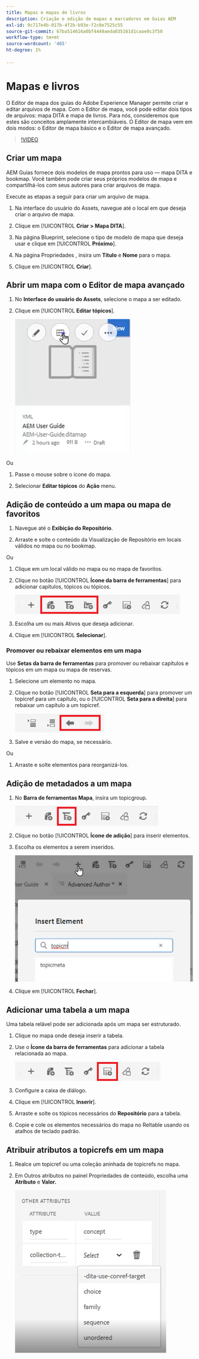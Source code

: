 ```yaml
---
title: Mapas e mapas de livros
description: Criação e edição de mapas e marcadores em Guias AEM
exl-id: 9c717e4b-017b-4f2b-b93e-f2c0e7525c55
source-git-commit: 67ba514616a0bf4449aeda035161d1caae0c3f50
workflow-type: tm+mt
source-wordcount: '465'
ht-degree: 1%

---
```


# Mapas e livros

O Editor de mapa dos guias do Adobe Experience Manager permite criar e editar arquivos de mapa. Com o Editor de mapa, você pode editar dois tipos de arquivos: mapa DITA e mapa de livros. Para nós, consideremos que estes são conceitos amplamente intercambiáveis.
O Editor de mapa vem em dois modos: o Editor de mapa básico e o Editor de mapa avançado.

>[!VIDEO](https://video.tv.adobe.com/v/342766?quality=12&learn=on)

## Criar um mapa

AEM Guias fornece dois modelos de mapa prontos para uso — mapa DITA e bookmap. Você também pode criar seus próprios modelos de mapa e compartilhá-los com seus autores para criar arquivos de mapa.

Execute as etapas a seguir para criar um arquivo de mapa.

1. Na interface do usuário do Assets, navegue até o local em que deseja criar o arquivo de mapa.

1. Clique em [!UICONTROL **Criar > Mapa DITA**].

1. Na página Blueprint, selecione o tipo de modelo de mapa que deseja usar e clique em [!UICONTROL **Próximo**].

1. Na página Propriedades , insira um **Título** e **Nome** para o mapa.

1. Clique em [!UICONTROL **Criar**].

## Abrir um mapa com o Editor de mapa avançado

1. No **Interface do usuário do Assets**, selecione o mapa a ser editado.

1. Clique em [!UICONTROL **Editar tópicos**].

   ![Editar interface do usuário do tópico](images/lesson-14/edit-topics.png)

Ou

1. Passe o mouse sobre o ícone do mapa.

1. Selecionar **Editar tópicos** do **Ação** menu.


## Adição de conteúdo a um mapa ou mapa de favoritos

1. Navegue até o **Exibição do Repositório**.

1. Arraste e solte o conteúdo da Visualização de Repositório em locais válidos no mapa ou no bookmap.

Ou

1. Clique em um local válido no mapa ou no mapa de favoritos.

1. Clique no botão [!UICONTROL **Ícone da barra de ferramentas**] para adicionar capítulos, tópicos ou tópicos.

   ![Ícones da barra de ferramentas](images/lesson-14/toolbar-icons.png)

1. Escolha um ou mais Ativos que deseja adicionar.

1. Clique em [!UICONTROL **Selecionar**].

### Promover ou rebaixar elementos em um mapa

Use **Setas da barra de ferramentas** para promover ou rebaixar capítulos e tópicos em um mapa ou mapa de reservas.

1. Selecione um elemento no mapa.

1. Clique no botão [!UICONTROL **Seta para a esquerda**] para promover um topicref para um capítulo, ou o [!UICONTROL **Seta para a direita**] para rebaixar um capítulo a um topicref.

   ![Ícones de seta](images/lesson-14/toolbar-arrows.png)

1. Salve e versão do mapa, se necessário.

Ou

1. Arraste e solte elementos para reorganizá-los.

## Adição de metadados a um mapa

1. No **Barra de ferramentas Mapa**, insira um topicgroup.

   ![Adicionar atributo](images/lesson-14/add-topicgroup.png)

1. Clique no botão [!UICONTROL **Ícone de adição**] para inserir elementos.

1. Escolha os elementos a serem inseridos.

   ![Inserir metadados](images/lesson-14/insert-metadata.png)

1. Clique em [!UICONTROL **Fechar**].

## Adicionar uma tabela a um mapa

Uma tabela relável pode ser adicionada após um mapa ser estruturado.

1. Clique no mapa onde deseja inserir a tabela.

1. Use o **Ícone da barra de ferramentas** para adicionar a tabela relacionada ao mapa.

   ![Ícone Relable](images/lesson-14/reltable-icon.png)

1. Configure a caixa de diálogo.

1. Clique em [!UICONTROL **Inserir**].

1. Arraste e solte os tópicos necessários do **Repositório** para a tabela.

1. Copie e cole os elementos necessários do mapa no Reltable usando os atalhos de teclado padrão.

## Atribuir atributos a topicrefs em um mapa

1. Realce um topicref ou uma coleção aninhada de topicrefs no mapa.

1. Em Outros atributos no painel Propriedades de conteúdo, escolha uma **Atributo** e **Valor.**

   ![Adicionar atributos](images/lesson-14/add-attribute.png)
